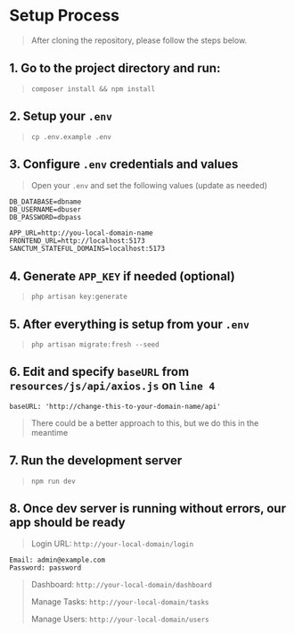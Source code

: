 # Setup Process
> After cloning the repository, please follow the steps below.

## 1. Go to the project directory and run:
> `composer install && npm install`
## 2. Setup your `.env`
> `cp .env.example .env`
## 3. Configure `.env` credentials and values
> Open your `.env` and set the following values (update as needed)
```apacheconf
DB_DATABASE=dbname
DB_USERNAME=dbuser
DB_PASSWORD=dbpass
```
```apacheconf
APP_URL=http://you-local-domain-name
FRONTEND_URL=http://localhost:5173
SANCTUM_STATEFUL_DOMAINS=localhost:5173
```
## 4. Generate `APP_KEY` if needed (optional)
> `php artisan key:generate`

## 5. After everything is setup from your `.env`
> `php artisan migrate:fresh --seed`

## 6. Edit and specify `baseURL` from `resources/js/api/axios.js` on `line 4`
```apacheconf
baseURL: 'http://change-this-to-your-domain-name/api'
```
> There could be a better approach to this, but we do this in the meantime

## 7. Run the development server
> `npm run dev`

## 8. Once dev server is running without errors, our app should be ready
> Login URL: `http://your-local-domain/login`
```apacheconf
Email: admin@example.com
Password: password
```
> Dashboard: `http://your-local-domain/dashboard`
> 
> Manage Tasks: `http://your-local-domain/tasks`
> 
> Manage Users: `http://your-local-domain/users`
